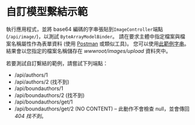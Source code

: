 # <a name="custom-model-binding-demo"></a>自訂模型繫結示範

執行應用程式，並將 base64 編碼的字串張貼到`ImageController`端點 (`/api/image/`)，以測試 `ByteArrayModelBinder`。 請在要求主體中指定檔案與檔案名稱屬性作為表單資料 (使用 [Postman](https://www.getpostman.com/) 或類似工具)。 您可以使用[此範例字串](Base64String.txt)。 結果會以您指定的檔案名稱儲存在 *wwwroot/images/upload* 資料夾中。

若要測試自訂繫結的範例，請嘗試下列端點：

* /api/authors/1
* /api/authors/2 (找不到)
* /api/boundauthors/1
* /api/boundauthors/2 (找不到)
* /api/boundauthors/get/1
* /api/boundauthors/get/2 (NO CONTENT) &ndash; 此動作不會檢查 null，並會傳回 *404 找不到*。
